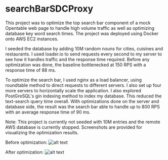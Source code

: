 # searchBarSDCProxy

This project was to optimize the top search bar component of a mock Opentable web page to handle high volume traffic as well as optimizing database key word search times. The project was deployed using Docker onto AWS EC2 instances. 

I seeded the database by adding 10M random nouns for cities, cuisines and restaurants. I used loader.io to send requests every second to my server to see how it handles traffic and the response time required. Before any optimization was done, the baseline bottlenecked at 150 RPS with a response time of 88 ms. 

To optimize the search bar, I used nginx as a load balancer, using roundtable method to direct requests to different servers. I also set up four more servers to horizontally scale the application. I also explored PostGreSQL's gin indexing method to index my database. This reduced the text-search query time overall. With optimizations done on the server and database side, the result was the search bar able to handle up to 800 RPS with an average response time of 90 ms. 

Note: This project is currently not seeded with 10M entries and the remote AWS database is currently stopped. Screenshots are provided for visualizing the optimization results. 


Before optimization: 
![alt text](https://s3-us-west-1.amazonaws.com/fecdemo/dan%2C+400rps.png)

After optimization: 
![alt text](https://s3-us-west-1.amazonaws.com/fecdemo/800+rps%2C+alex.png)

